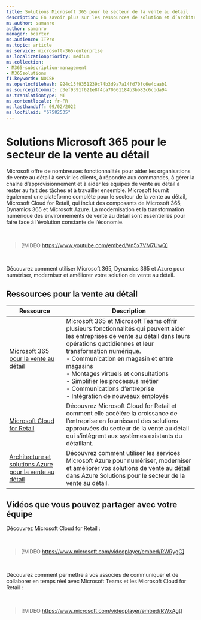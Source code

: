 ```yaml
---
title: Solutions Microsoft 365 pour le secteur de la vente au détail
description: En savoir plus sur les ressources de solution et d’architecture pour le secteur de la vente au détail à l’aide de Microsoft 365
ms.author: samanro
author: samanro
manager: bcarter
ms.audience: ITPro
ms.topic: article
ms.service: microsoft-365-enterprise
ms.localizationpriority: medium
ms.collection:
- M365-subscription-management
- M365solutions
f1.keywords: NOCSH
ms.openlocfilehash: 924c13f9351239c74b3d9a7a14fd70fc6e4caab1
ms.sourcegitcommit: d3ef9391f621e8f4ca70661184b3bb82c6cbda94
ms.translationtype: MT
ms.contentlocale: fr-FR
ms.lasthandoff: 09/02/2022
ms.locfileid: "67582535"
---
```

# <a name="microsoft-365-solutions-for-the-retail-industry"></a>Solutions Microsoft 365 pour le secteur de la vente au détail

Microsoft offre de nombreuses fonctionnalités pour aider les organisations de vente au détail à servir les clients, à répondre aux commandes, à gérer la chaîne d’approvisionnement et à aider les équipes de vente au détail à rester au fait des tâches et à travailler ensemble. Microsoft fournit également une plateforme complète pour le secteur de la vente au détail, Microsoft Cloud for Retail, qui inclut des composants de Microsoft 365, Dynamics 365 et Microsoft Azure. La modernisation et la transformation numérique des environnements de vente au détail sont essentielles pour faire face à l’évolution constante de l’économie.

<br>

> [!VIDEO https://www.youtube.com/embed/Vn5x7VM7UwQ]

<br>

Découvrez comment utiliser Microsoft 365, Dynamics 365 et Azure pour numériser, moderniser et améliorer votre solution de vente au détail.

## <a name="resources-for-retail"></a>Ressources pour la vente au détail

|Ressource |Description  |
|---------|---------|
|[Microsoft 365 pour la vente au détail](../frontline/teams-for-retail-landing-page.md)    |  Microsoft 365 et Microsoft Teams offrir plusieurs fonctionnalités qui peuvent aider les entreprises de vente au détail dans leurs opérations quotidiennes et leur transformation numérique. <br>- Communication en magasin et entre magasins <br>- Montages virtuels et consultations <br>- Simplifier les processus métier <br>- Communications d’entreprise <br>- Intégration de nouveaux employés    |
|[Microsoft Cloud for Retail](/industry/retail/overview)  | Découvrez Microsoft Cloud for Retail et comment elle accélère la croissance de l’entreprise en fournissant des solutions approuvées du secteur de la vente au détail qui s’intègrent aux systèmes existants du détaillant.     |
|[Architecture et solutions Azure pour la vente au détail](/azure/architecture/industries/retail)| Découvrez comment utiliser les services Microsoft Azure pour numériser, moderniser et améliorer vos solutions de vente au détail dans Azure Solutions pour le secteur de la vente au détail. |

## <a name="videos-you-can-share-with-your-team"></a>Vidéos que vous pouvez partager avec votre équipe

Découvrez Microsoft Cloud for Retail :

<br>

> [!VIDEO https://www.microsoft.com/videoplayer/embed/RWRygC]

<br>

Découvrez comment permettre à vos associés de communiquer et de collaborer en temps réel avec Microsoft Teams et les Microsoft Cloud for Retail :

<br>

> [!VIDEO https://www.microsoft.com/videoplayer/embed/RWxAgt]

<br>